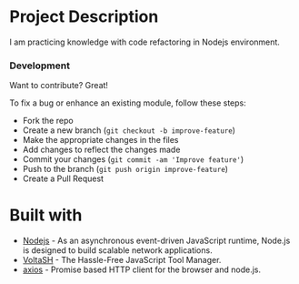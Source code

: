 # Project Description
I am practicing knowledge with code refactoring in Nodejs environment.

### Development
Want to contribute? Great!

To fix a bug or enhance an existing module, follow these steps:

- Fork the repo
- Create a new branch (`git checkout -b improve-feature`)
- Make the appropriate changes in the files
- Add changes to reflect the changes made
- Commit your changes (`git commit -am 'Improve feature'`)
- Push to the branch (`git push origin improve-feature`)
- Create a Pull Request 

# Built with 

- [Nodejs](https://nodejs.org/en/docs/) - As an asynchronous event-driven JavaScript runtime, Node.js is designed to build scalable network applications.
- [VoltaSH](https://volta.sh) - The Hassle-Free JavaScript Tool Manager.
- [axios](https://axios-http.com/) - Promise based HTTP client for the browser and node.js.